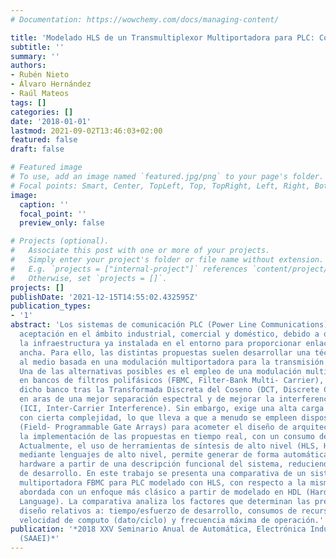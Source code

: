 ```yaml
---
# Documentation: https://wowchemy.com/docs/managing-content/

title: 'Modelado HLS de un Transmultiplexor Multiportadora para PLC: Comparativa dePrestaciones'
subtitle: ''
summary: ''
authors:
- Rubén Nieto
- Álvaro Hernández
- Raúl Mateos
tags: []
categories: []
date: '2018-01-01'
lastmod: 2021-09-02T13:46:03+02:00
featured: false
draft: false

# Featured image
# To use, add an image named `featured.jpg/png` to your page's folder.
# Focal points: Smart, Center, TopLeft, Top, TopRight, Left, Right, BottomLeft, Bottom, BottomRight.
image:
  caption: ''
  focal_point: ''
  preview_only: false

# Projects (optional).
#   Associate this post with one or more of your projects.
#   Simply enter your project's folder or file name without extension.
#   E.g. `projects = ["internal-project"]` references `content/project/deep-learning/index.md`.
#   Otherwise, set `projects = []`.
projects: []
publishDate: '2021-12-15T14:55:02.432595Z'
publication_types:
- '1'
abstract: 'Los sistemas de comunicación PLC (Power Line Communications) tienen gran
  aceptación en el ámbito industrial, comercial y doméstico, debido a que aprovechan
  la infraestructura ya instalada en el entorno para proporcionar enlaces de banda
  ancha. Para ello, las distintas propuestas suelen desarrollar una técnica de acceso
  al medio basada en una modulación multiportadora para la transmisión de información.
  Una de las alternativas posibles es el empleo de una modulación multiportadora basada
  en bancos de filtros polifásicos (FBMC, Filter-Bank Multi- Carrier), la cual incorpora
  dicho banco tras la Transformada Discreta del Coseno (DCT, Discrete Cosine Transform),
  en aras de una mejor separación espectral y de mejorar la interferencia entre portadoras
  (ICI, Inter-Carrier Interference). Sin embargo, exige una alta carga computacional,
  con cierta complejidad, lo que lleva a que a menudo se empleen dispositivos FPGA
  (Field- Programmable Gate Arrays) para acometer el diseño de arquitecturas para
  la implementación de las propuestas en tiempo real, con un consumo de recursos eficiente.
  Actualmente, el uso de herramientas de síntesis de alto nivel (HLS, High-Level Synthesis),
  mediante lenguajes de alto nivel, permite generar de forma automática la arquitectura
  hardware a partir de una descripción funcional del sistema, reduciendo el tiempo
  de desarrollo. En este trabajo se presenta una comparativa de un sistema de comunicaciones
  multiportadora FBMC para PLC modelado con HLS, con respecto a la misma algoritmia
  abordada con un enfoque más clásico a partir de modelado en HDL (Hardware Description
  Language). La comparativa analiza los factores que determinan las prestaciones del
  diseño relativos a: tiempo/esfuerzo de desarrollo, consumos de recursos (eficiencia),
  velocidad de computo (dato/ciclo) y frecuencia máxima de operación.'
publication: '*2018 XXV Seminario Anual de Automática, Electrónica Industrial e Instrumentación
  (SAAEI)*'
---
```

